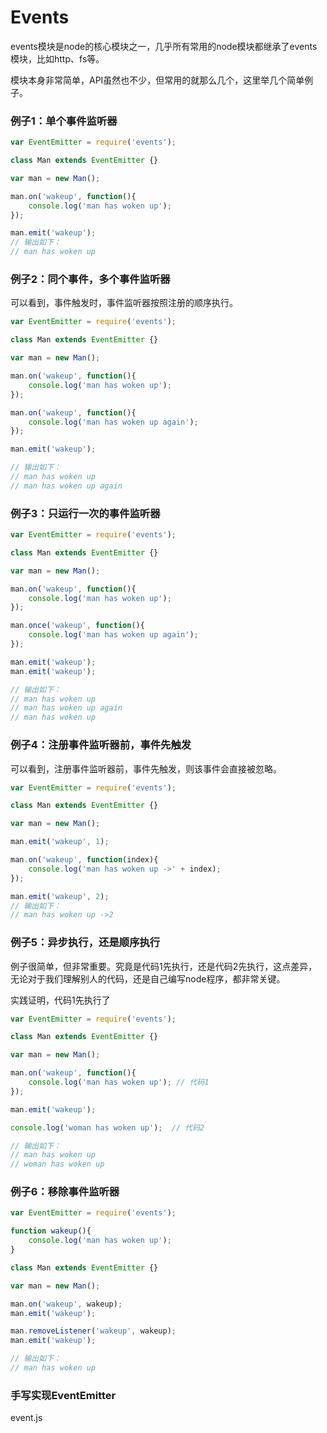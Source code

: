 # Events



events模块是node的核心模块之一，几乎所有常用的node模块都继承了events模块，比如http、fs等。

模块本身非常简单，API虽然也不少，但常用的就那么几个，这里举几个简单例子。


### 例子1：单个事件监听器

```js
var EventEmitter = require('events');

class Man extends EventEmitter {}

var man = new Man();

man.on('wakeup', function(){
    console.log('man has woken up');
});

man.emit('wakeup');
// 输出如下：
// man has woken up
```

### 例子2：同个事件，多个事件监听器

可以看到，事件触发时，事件监听器按照注册的顺序执行。

```js
var EventEmitter = require('events');

class Man extends EventEmitter {}

var man = new Man();

man.on('wakeup', function(){
    console.log('man has woken up');
});

man.on('wakeup', function(){
    console.log('man has woken up again');
});

man.emit('wakeup');

// 输出如下：
// man has woken up
// man has woken up again
```

### 例子3：只运行一次的事件监听器

```js
var EventEmitter = require('events');

class Man extends EventEmitter {}

var man = new Man();

man.on('wakeup', function(){
    console.log('man has woken up');
});

man.once('wakeup', function(){
    console.log('man has woken up again');
});

man.emit('wakeup');
man.emit('wakeup');

// 输出如下：
// man has woken up
// man has woken up again
// man has woken up
```

### 例子4：注册事件监听器前，事件先触发

可以看到，注册事件监听器前，事件先触发，则该事件会直接被忽略。

```js
var EventEmitter = require('events');

class Man extends EventEmitter {}

var man = new Man();

man.emit('wakeup', 1);

man.on('wakeup', function(index){
    console.log('man has woken up ->' + index);
});

man.emit('wakeup', 2);
// 输出如下：
// man has woken up ->2
```

### 例子5：异步执行，还是顺序执行

例子很简单，但非常重要。究竟是代码1先执行，还是代码2先执行，这点差异，无论对于我们理解别人的代码，还是自己编写node程序，都非常关键。

实践证明，代码1先执行了

```js
var EventEmitter = require('events');

class Man extends EventEmitter {}

var man = new Man();

man.on('wakeup', function(){
    console.log('man has woken up'); // 代码1
});

man.emit('wakeup');

console.log('woman has woken up');  // 代码2

// 输出如下：
// man has woken up
// woman has woken up
```

### 例子6：移除事件监听器

```js
var EventEmitter = require('events');

function wakeup(){
    console.log('man has woken up');
}

class Man extends EventEmitter {}

var man = new Man();

man.on('wakeup', wakeup);
man.emit('wakeup');

man.removeListener('wakeup', wakeup);
man.emit('wakeup');

// 输出如下：
// man has woken up
```

### 手写实现EventEmitter

event.js
